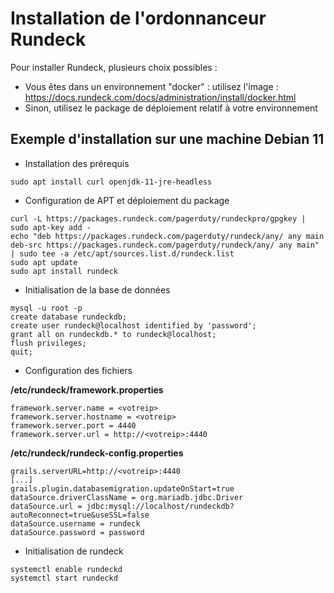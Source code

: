 # Installation de l'ordonnanceur Rundeck

Pour installer Rundeck, plusieurs choix possibles :
* Vous êtes dans un environnement "docker" : utilisez l'image : https://docs.rundeck.com/docs/administration/install/docker.html
* Sinon, utilisez le package de déploiement relatif à votre environnement

## Exemple d'installation sur une machine Debian 11

* Installation des prérequis 
```
sudo apt install curl openjdk-11-jre-headless
```

* Configuration de APT et déploiement du package
```
curl -L https://packages.rundeck.com/pagerduty/rundeckpro/gpgkey | sudo apt-key add -
echo "deb https://packages.rundeck.com/pagerduty/rundeck/any/ any main
deb-src https://packages.rundeck.com/pagerduty/rundeck/any/ any main" | sudo tee -a /etc/apt/sources.list.d/rundeck.list
sudo apt update
sudo apt install rundeck
```

* Initialisation de la base de données
```
mysql -u root -p
create database rundeckdb;
create user rundeck@localhost identified by 'password';
grant all on rundeckdb.* to rundeck@localhost;
flush privileges;
quit;
```

* Configuration des fichiers

**/etc/rundeck/framework.properties**
```
framework.server.name = <votreip>
framework.server.hostname = <votreip>
framework.server.port = 4440
framework.server.url = http://<votreip>:4440
```

**/etc/rundeck/rundeck-config.properties**
```
grails.serverURL=http://<votreip>:4440
[...]
grails.plugin.databasemigration.updateOnStart=true
dataSource.driverClassName = org.mariadb.jdbc.Driver
dataSource.url = jdbc:mysql://localhost/rundeckdb?autoReconnect=true&useSSL=false
dataSource.username = rundeck
dataSource.password = password
```

* Initialisation de rundeck
```
systemctl enable rundeckd
systemctl start rundeckd
```